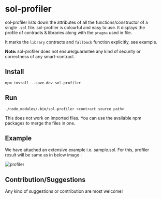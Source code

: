 # sol-profiler
sol-profiler lists down the attributes of all the functions/constructor of a single `.sol` file. sol-profiler is colourful and easy to use. It displays the profile of contracts & libraries along with the `pragma` used in file. 

It marks the `library` contracts and `fallback` function explicitly, see example.

<b>Note: </b>sol-profiler does not ensure/guarantee any kind of security or correctness of any smart-contract.

## Install
```
npm install --save-dev sol-profiler
```

## Run
```
./node_modules/.bin/sol-profiler <contract source path>
```
This does not work on imported files. You can use the available npm packages to merge the files in one.

## Example
We have attached an extensive example i.e. sample.sol. For this, profiler result will be same as in below image : 

![profiler](https://user-images.githubusercontent.com/30843294/48478720-11858180-e82b-11e8-8af2-d7945176787b.png)

## Contribution/Suggestions
Any kind of suggestions or contribution are most welcome!